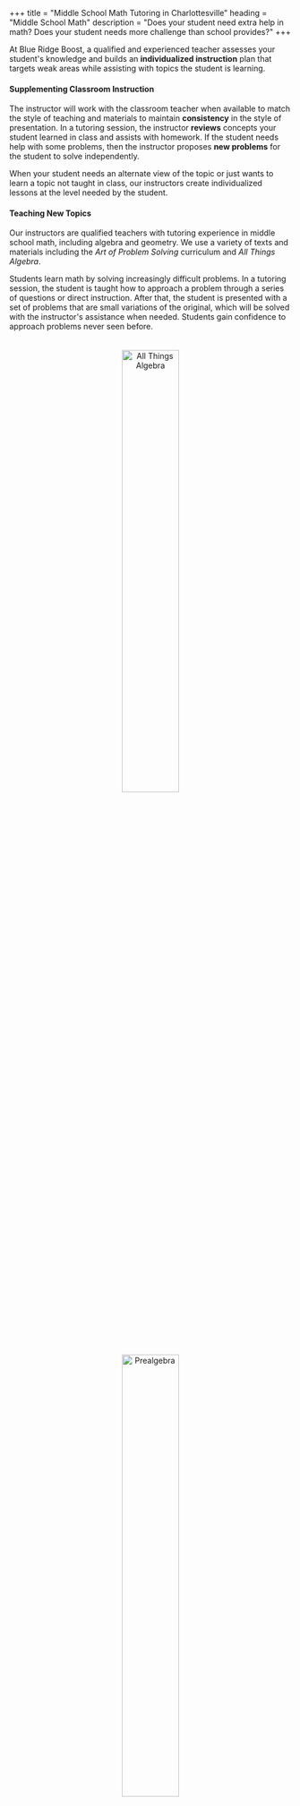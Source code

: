 +++
title = "Middle School Math Tutoring in Charlottesville"
heading = "Middle School Math"
description = "Does your student need extra help in math? Does your student needs more challenge than school provides?"
+++
<div class="container">

<div class="row">

<div class="col-sm-8 left">

At Blue Ridge Boost, a qualified and experienced teacher assesses your student's knowledge and builds an **individualized instruction** plan that targets weak areas while assisting with topics the student is learning. 

#### Supplementing Classroom Instruction

The instructor will work with the classroom teacher when available to match the style of teaching and materials to maintain **consistency** in the style of presentation.
In a tutoring session, the instructor **reviews** concepts your student learned in class and assists with homework. If the student needs help with some problems, then the instructor proposes **new problems** for the student to solve independently.

When your student needs an alternate view of the topic or just wants to learn a topic not taught in class, our instructors create individualized lessons at the level needed by the student.


#### Teaching New Topics

Our instructors are qualified teachers with tutoring experience in middle school math, including algebra and geometry. We use a variety of texts and materials including the *Art of Problem Solving* curriculum and *All Things Algebra*.

Students learn math by solving increasingly difficult problems. In a tutoring session, the student is taught how to approach a problem through a series of questions or direct instruction. After that, the student is presented with a set of problems that are small variations of the original, which will be solved with the instructor's assistance when needed. Students gain confidence to approach problems never seen before. 

</div>

<div class="col-sm-4">

<center>
<a href="https://allthingsalgebra.com/"><img alt="All Things Algebra" src="/images/LogoATA.png" width="45%" style="padding:20px;"></a><br>
<a href="https://artofproblemsolving.com/store/book/prealgebra"><img alt="Prealgebra" src="/images/prealgebra.jpg" width="45%" style="padding:20px;"></a>
</center>
</div>

</div></div>

